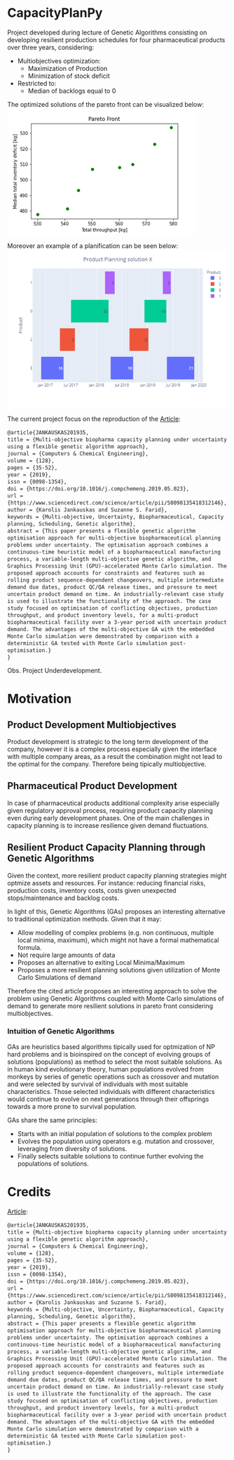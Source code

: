 <!-- Project -->
# CapacityPlanPy
Project developed during lecture of Genetic Algorithms consisting on developing resilient production schedules for four pharmaceutical products over three years, considering:
- Multiobjectives optimization:
    - Maximization of Production
    - Minimization of stock deficit
- Restricted to:
    - Median of backlogs equal to 0

The optimized solutions of the pareto front can be visualized below:
![Example of a pareto front found.](/images/pareto_front_example.png)

Moreover an example of a planification can be seen below:
![Example of a planification, with the number of batches to be produced.](/images/planningX.png)

The current project focus on the reproduction of the [Article](https://www.sciencedirect.com/science/article/abs/pii/S0098135418312146?via%3Dihub):
```
@article{JANKAUSKAS201935,
title = {Multi-objective biopharma capacity planning under uncertainty using a flexible genetic algorithm approach},
journal = {Computers & Chemical Engineering},
volume = {128},
pages = {35-52},
year = {2019},
issn = {0098-1354},
doi = {https://doi.org/10.1016/j.compchemeng.2019.05.023},
url = {https://www.sciencedirect.com/science/article/pii/S0098135418312146},
author = {Karolis Jankauskas and Suzanne S. Farid},
keywords = {Multi-objective, Uncertainty, Biopharmaceutical, Capacity planning, Scheduling, Genetic algorithm},
abstract = {This paper presents a flexible genetic algorithm optimisation approach for multi-objective biopharmaceutical planning problems under uncertainty. The optimisation approach combines a continuous-time heuristic model of a biopharmaceutical manufacturing process, a variable-length multi-objective genetic algorithm, and Graphics Processing Unit (GPU)-accelerated Monte Carlo simulation. The proposed approach accounts for constraints and features such as rolling product sequence-dependent changeovers, multiple intermediate demand due dates, product QC/QA release times, and pressure to meet uncertain product demand on time. An industrially-relevant case study is used to illustrate the functionality of the approach. The case study focused on optimisation of conflicting objectives, production throughput, and product inventory levels, for a multi-product biopharmaceutical facility over a 3-year period with uncertain product demand. The advantages of the multi-objective GA with the embedded Monte Carlo simulation were demonstrated by comparison with a deterministic GA tested with Monte Carlo simulation post-optimisation.}
}
```
Obs. Project Underdevelopment.
<!-- Motivation -->
# Motivation
## Product Development Multiobjectives
Product development is strategic to the long term development of the company, however it is a complex process especially given the interface with multiple company areas, as a result the combination might not lead to the optimal for the company. Therefore being tipically multiobjective. 

## Pharmaceutical Product Development
In case of pharmaceutical products additional complexity arise especially given regulatory approval process, requiring  product capacity planning even during early development phases.
One of the main challenges in capacity planning is to increase resilience given demand fluctuations.

## Resilient Product Capacity Planning through Genetic Algorithms
Given the context, more resilient product capacity planning strategies might optmize assets and resources. For instance: reducing financial risks, production costs, inventory costs, costs given unexpected stops/maintenance and backlog costs.

In light of this, Genetic Algorithms (GAs) proposes an interesting alternative to traditional optimization methods. Given that it may:
- Allow modelling of complex problems (e.g. non continuous, multiple local minima, maximum), which might not have a formal mathematical formula.
- Not require large amounts of data
- Proposes an alternative to exiting Local Minima/Maximum
- Proposes a more resilient planning solutions given utilization of Monte Carlo Simulations of demand

Therefore the cited article proposes an interesting approach to solve the problem using Genetic Algorithms coupled with Monte Carlo simulations of demand to generate more resilient solutions in pareto front considering multiobjectives.

### Intuition of Genetic Algorithms
GAs are heuristics based algorithms tipically used for optmization of NP hard problems and is bioinspired on the concept of evolving groups of solutions (populations) as method to select the most suitable solutions.
As in human kind evolutionary theory, human populations evolved from monkeys by series of genetic operations such as crossover and mutation and were selected by survival of individuals with most suitable characteristics. Those selected individuals with different characteristics would continue to evolve on next generations through their offsprings towards a more prone to survival population.

GAs share the same principles: 
- Starts with an initial population of solutions to the complex problem 
- Evolves the population using operators e.g. mutation and crossover, leveraging from diversity of solutions.
- Finally selects suitable solutions to continue further evolving the populations of solutions.

<!-- TODO: Installation -->
<!-- TODO: Tests -->
<!-- TODO: How to use? -->
<!-- Credits -->
# Credits
[Article](https://www.sciencedirect.com/science/article/abs/pii/S0098135418312146?via%3Dihub):
```
@article{JANKAUSKAS201935,
title = {Multi-objective biopharma capacity planning under uncertainty using a flexible genetic algorithm approach},
journal = {Computers & Chemical Engineering},
volume = {128},
pages = {35-52},
year = {2019},
issn = {0098-1354},
doi = {https://doi.org/10.1016/j.compchemeng.2019.05.023},
url = {https://www.sciencedirect.com/science/article/pii/S0098135418312146},
author = {Karolis Jankauskas and Suzanne S. Farid},
keywords = {Multi-objective, Uncertainty, Biopharmaceutical, Capacity planning, Scheduling, Genetic algorithm},
abstract = {This paper presents a flexible genetic algorithm optimisation approach for multi-objective biopharmaceutical planning problems under uncertainty. The optimisation approach combines a continuous-time heuristic model of a biopharmaceutical manufacturing process, a variable-length multi-objective genetic algorithm, and Graphics Processing Unit (GPU)-accelerated Monte Carlo simulation. The proposed approach accounts for constraints and features such as rolling product sequence-dependent changeovers, multiple intermediate demand due dates, product QC/QA release times, and pressure to meet uncertain product demand on time. An industrially-relevant case study is used to illustrate the functionality of the approach. The case study focused on optimisation of conflicting objectives, production throughput, and product inventory levels, for a multi-product biopharmaceutical facility over a 3-year period with uncertain product demand. The advantages of the multi-objective GA with the embedded Monte Carlo simulation were demonstrated by comparison with a deterministic GA tested with Monte Carlo simulation post-optimisation.}
}
```
<!-- TODO: License -->
